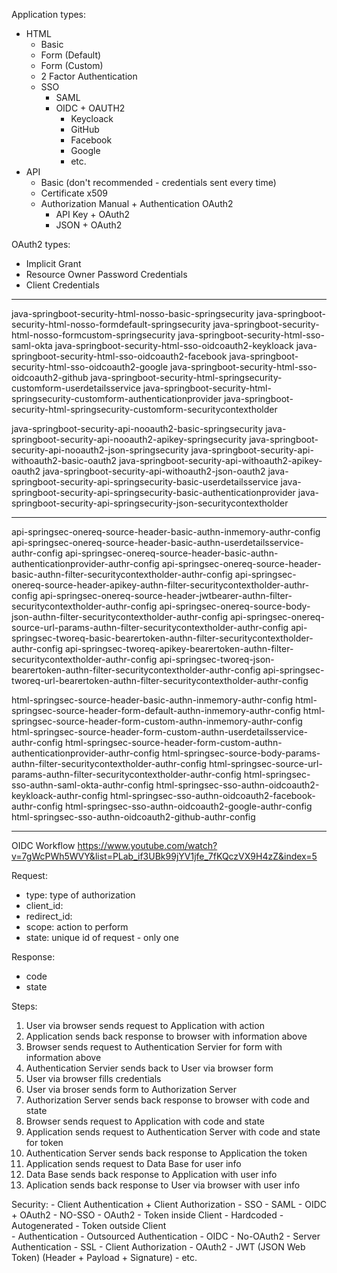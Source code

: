 Application types:
- HTML
	- Basic
	- Form (Default)
	- Form (Custom)
	- 2 Factor Authentication
	- SSO
		- SAML
		- OIDC + OAUTH2
			- Keycloack
			- GitHub
			- Facebook
			- Google
			- etc.
- API
	- Basic (don't recommended - credentials sent every time)
	- Certificate x509
	- Authorization Manual + Authentication OAuth2
		- API Key + OAuth2
		- JSON + OAuth2

OAuth2 types:
- Implicit Grant
- Resource Owner Password Credentials
- Client Credentials

---

java-springboot-security-html-nosso-basic-springsecurity
java-springboot-security-html-nosso-formdefault-springsecurity
java-springboot-security-html-nosso-formcustom-springsecurity
java-springboot-security-html-sso-saml-okta
java-springboot-security-html-sso-oidcoauth2-keykloack
java-springboot-security-html-sso-oidcoauth2-facebook
java-springboot-security-html-sso-oidcoauth2-google
java-springboot-security-html-sso-oidcoauth2-github
java-springboot-security-html-springsecurity-customform-userdetailsservice
java-springboot-security-html-springsecurity-customform-authenticationprovider
java-springboot-security-html-springsecurity-customform-securitycontextholder


java-springboot-security-api-nooauth2-basic-springsecurity
java-springboot-security-api-nooauth2-apikey-springsecurity
java-springboot-security-api-nooauth2-json-springsecurity
java-springboot-security-api-withoauth2-basic-oauth2
java-springboot-security-api-withoauth2-apikey-oauth2
java-springboot-security-api-withoauth2-json-oauth2
java-springboot-security-api-springsecurity-basic-userdetailsservice
java-springboot-security-api-springsecurity-basic-authenticationprovider
java-springboot-security-api-springsecurity-json-securitycontextholder

---

api-springsec-onereq-source-header-basic-authn-inmemory-authr-config
api-springsec-onereq-source-header-basic-authn-userdetailsservice-authr-config
api-springsec-onereq-source-header-basic-authn-authenticationprovider-authr-config
api-springsec-onereq-source-header-basic-authn-filter-securitycontextholder-authr-config
api-springsec-onereq-source-header-apikey-authn-filter-securitycontextholder-authr-config
api-springsec-onereq-source-header-jwtbearer-authn-filter-securitycontextholder-authr-config
api-springsec-onereq-source-body-json-authn-filter-securitycontextholder-authr-config
api-springsec-onereq-source-url-params-authn-filter-securitycontextholder-authr-config
api-springsec-tworeq-basic-bearertoken-authn-filter-securitycontextholder-authr-config
api-springsec-tworeq-apikey-bearertoken-authn-filter-securitycontextholder-authr-config
api-springsec-tworeq-json-bearertoken-authn-filter-securitycontextholder-authr-config
api-springsec-tworeq-url-bearertoken-authn-filter-securitycontextholder-authr-config

html-springsec-source-header-basic-authn-inmemory-authr-config
html-springsec-source-header-form-default-authn-inmemory-authr-config
html-springsec-source-header-form-custom-authn-inmemory-authr-config
html-springsec-source-header-form-custom-authn-userdetailsservice-authr-config
html-springsec-source-header-form-custom-authn-authenticationprovider-authr-config
html-springsec-source-body-params-authn-filter-securitycontextholder-authr-config
html-springsec-source-url-params-authn-filter-securitycontextholder-authr-config
html-springsec-sso-authn-saml-okta-authr-config
html-springsec-sso-authn-oidcoauth2-keykloack-authr-config
html-springsec-sso-authn-oidcoauth2-facebook-authr-config
html-springsec-sso-authn-oidcoauth2-google-authr-config
html-springsec-sso-authn-oidcoauth2-github-authr-config

---

OIDC Workflow
https://www.youtube.com/watch?v=7gWcPWh5WVY&list=PLab_if3UBk99jYV1jfe_7fKQczVX9H4zZ&index=5

Request:
- type: type of authorization
- client_id:
- redirect_id:
- scope: action to perform
- state: unique id of request - only one

Response:
- code
- state

Steps:
1. User via browser sends request to Application with action
1. Application sends back response to browser with information above
1. Browser sends request to Authentication Servier for form with information above
1. Authentication Servier sends back to User via browser form
1. User via browser fills credentials
1. User via broser sends form to Authorization Server
1. Authorization Server sends back response to browser with code and state
1. Browser sends request to Application with code and state
1. Application sends request to Authentication Server with code and state for token
1. Authentication Server sends back response to Application the token
1. Application sends request to Data Base for user info
1. Data Base sends back response to Application with user info
1. Aplication sends back response to User via browser with user info

Security:
	- Client Authentication + Client Authorization
		- SSO
			- SAML
			- OIDC + OAuth2
		- NO-SSO
			- OAuth2
				- Token inside Client
					- Hardcoded
					- Autogenerated
				- Token outside Client			
					- Authentication
					- Outsourced Authentication - OIDC
			- No-OAuth2
	- Server Authentication - SSL
	- Client Authorization - OAuth2
		- JWT (JSON Web Token) (Header + Payload + Signature)
		- etc.